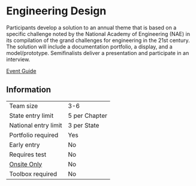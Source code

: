 # Engineering Design

Participants develop a solution to an annual theme that is
based on a specific challenge noted by the National Academy
of Engineering (NAE) in its compilation of the grand challenges
for engineering in the 21st century. The solution will include a
documentation portfolio, a display, and a model/prototype.
Semifinalists deliver a presentation and participate in an
interview.

[Event Guide](https://lwsd.sharepoint.com/:b:/r/sites/GR-JHS-TechnologyStudentAssociation-SCA/Shared%20Documents/23-24/Competition/Event%20Guides/HS%20-%20Engineering%20Design.pdf)

## Information

|                        |               |
| ---------------------- | ------------- |
| Team size              | 3-6           |
| State entry limit      | 5 per Chapter |
| National entry limit   | 3 per State   |
| Portfolio required     | Yes           |
| Early entry            | No            |
| Requires test          | No            |
| [Onsite Only](/#terms) | No            |
| Toolbox required       | No            |
